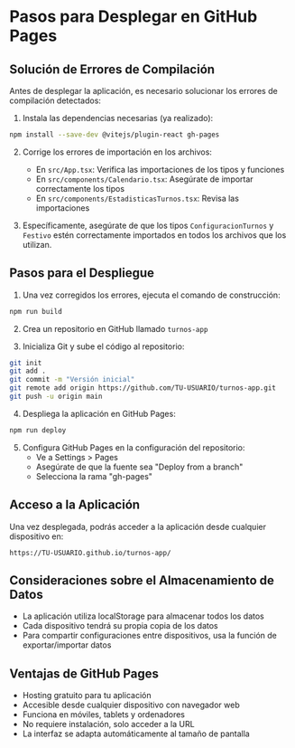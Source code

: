 # Pasos para Desplegar en GitHub Pages

## Solución de Errores de Compilación

Antes de desplegar la aplicación, es necesario solucionar los errores de compilación detectados:

1. Instala las dependencias necesarias (ya realizado):
```bash
npm install --save-dev @vitejs/plugin-react gh-pages
```

2. Corrige los errores de importación en los archivos:
   - En `src/App.tsx`: Verifica las importaciones de los tipos y funciones
   - En `src/components/Calendario.tsx`: Asegúrate de importar correctamente los tipos
   - En `src/components/EstadisticasTurnos.tsx`: Revisa las importaciones

3. Específicamente, asegúrate de que los tipos `ConfiguracionTurnos` y `Festivo` estén correctamente importados en todos los archivos que los utilizan.

## Pasos para el Despliegue

1. Una vez corregidos los errores, ejecuta el comando de construcción:
```bash
npm run build
```

2. Crea un repositorio en GitHub llamado `turnos-app`

3. Inicializa Git y sube el código al repositorio:
```bash
git init
git add .
git commit -m "Versión inicial"
git remote add origin https://github.com/TU-USUARIO/turnos-app.git
git push -u origin main
```

4. Despliega la aplicación en GitHub Pages:
```bash
npm run deploy
```

5. Configura GitHub Pages en la configuración del repositorio:
   - Ve a Settings > Pages
   - Asegúrate de que la fuente sea "Deploy from a branch"
   - Selecciona la rama "gh-pages"

## Acceso a la Aplicación

Una vez desplegada, podrás acceder a la aplicación desde cualquier dispositivo en:
```
https://TU-USUARIO.github.io/turnos-app/
```

## Consideraciones sobre el Almacenamiento de Datos

- La aplicación utiliza localStorage para almacenar todos los datos
- Cada dispositivo tendrá su propia copia de los datos
- Para compartir configuraciones entre dispositivos, usa la función de exportar/importar datos

## Ventajas de GitHub Pages

- Hosting gratuito para tu aplicación
- Accesible desde cualquier dispositivo con navegador web
- Funciona en móviles, tablets y ordenadores
- No requiere instalación, solo acceder a la URL
- La interfaz se adapta automáticamente al tamaño de pantalla